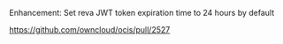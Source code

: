 Enhancement: Set reva JWT token expiration time to 24 hours by default

https://github.com/owncloud/ocis/pull/2527
